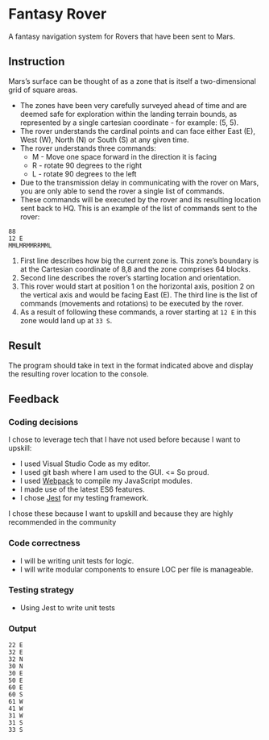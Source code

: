 # Fantasy Rover

A fantasy navigation system for Rovers that have been sent to Mars.

## Instruction

Mars’s surface can be thought of as a zone that is itself a two-dimensional grid of square areas.

* The zones have been very carefully surveyed ahead of time and are deemed safe for exploration
  within the landing terrain bounds, as represented by a single cartesian coordinate - for example: (5, 5).
* The rover understands the cardinal points and can face either East (E), West (W), North (N) or South (S) at any given time.
* The rover understands three commands:
  * M - Move one space forward in the direction it is facing
  * R - rotate 90 degrees to the right
  * L - rotate 90 degrees to the left
* Due to the transmission delay in communicating with the rover on Mars, you are only able to send
  the rover a single list of commands.
* These commands will be executed by the rover and its resulting location sent back to HQ. This is an
  example of the list of commands sent to the rover:

```text
88
12 E
MMLMRMMRRMML
```

1. First line describes how big the current zone is. This zone’s boundary is at the Cartesian coordinate
   of 8,8 and the zone comprises 64 blocks.
2. Second line describes the rover’s starting location and orientation.
3. This rover would start at position 1 on the horizontal axis, position 2 on the
   vertical axis and would be facing East (E). The third line is the list of
   commands (movements and rotations) to be executed by the rover.
4. As a result of following these commands, a rover starting at `12 E` in this
   zone would land up at `33 S`.

## Result

The program should take in text in the format indicated above and display the resulting rover location to the console.

## Feedback

### Coding decisions

I chose to leverage tech that I have not used before because I want to upskill:

* I used Visual Studio Code as my editor.
* I used git bash where I am used to the GUI. <= So proud.
* I used [Webpack](https://webpack.js.org/guides/getting-started/) to compile my JavaScript modules.
* I made use of the latest ES6 features.
* I chose [Jest](https://facebook.github.io/jest/docs/en/getting-started.html) for my testing framework.

I chose these because I want to upskill and because they are highly recommended in the community

### Code correctness

* I will be writing unit tests for logic.
* I will write modular components to ensure LOC per file is manageable.

### Testing strategy

* Using Jest to write unit tests

### Output

```text
22 E
32 E
32 N
30 N
30 E
50 E
60 E
60 S
61 W
41 W
31 W
31 S
33 S
```